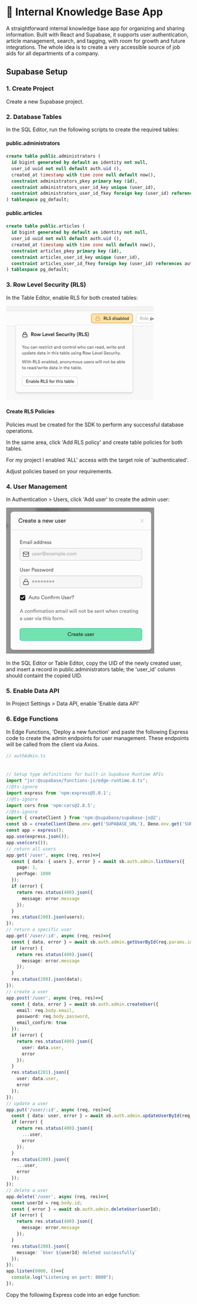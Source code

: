 # 📘 Internal Knowledge Base App

A straightforward internal knowledge base app for organizing and sharing information. Built with React and Supabase, it supports user authentication, article management, search, and tagging, with room for growth and future integrations. The whole idea is to create a very accessible source of job aids for all departments of a company.

## Supabase Setup

### 1. Create Project
Create a new Supabase project.

### 2. Database Tables
In the SQL Editor, run the following scripts to create the required tables:

#### public.administrators
```sql
create table public.administrators (
  id bigint generated by default as identity not null,
  user_id uuid not null default auth.uid (),
  created_at timestamp with time zone null default now(),
  constraint administrators_pkey primary key (id),
  constraint administrators_user_id_key unique (user_id),
  constraint administrators_user_id_fkey foreign key (user_id) references auth.users (id) on update cascade on delete cascade
) tablespace pg_default;
```

#### public.articles
```sql
create table public.articles (
  id bigint generated by default as identity not null,
  user_id uuid not null default auth.uid (),
  created_at timestamp with time zone null default now(),
  constraint articles_pkey primary key (id),
  constraint articles_user_id_key unique (user_id),
  constraint articles_user_id_fkey foreign key (user_id) references auth.users (id) on update cascade on delete cascade
) tablespace pg_default;
```

### 3. Row Level Security (RLS)
In the Table Editor, enable RLS for both created tables:

![RLS Enable](image.png)

#### Create RLS Policies
Policies must be created for the SDK to perform any successful database operations.

In the same area, click 'Add RLS policy' and create table policies for both tables.

For my project I enabled 'ALL' access with the target role of 'authenticated'.

Adjust policies based on your requirements.

### 4. User Management
In Authentication > Users, click 'Add user' to create the admin user:

![Add User](image-7.png)

In the SQL Editor or Table Editor, copy the UID of the newly created user, and insert a record in public.administrators table; the 'user_id' column should containt the copied UID.

### 5. Enable Data API
In Project Settings > Data API, enable 'Enable data API'

### 6. Edge Functions
In Edge Functions, 'Deploy a new function' and paste the following Express code to create the admin endpoints for user management. These endpoints will be called from the client via Axios.

```ts
// authAdmin.ts


// Setup type definitions for built-in Supabase Runtime APIs
import "jsr:@supabase/functions-js/edge-runtime.d.ts";
//@ts-ignore
import express from 'npm:express@5.0.1';
//@ts-ignore
import cors from 'npm:cors@2.8.5';
//@ts-ignore
import { createClient } from 'npm:@supabase/supabase-js@2';
const sb = createClient(Deno.env.get('SUPABASE_URL'), Deno.env.get('SUPABASE_SERVICE_ROLE_KEY'));
const app = express();
app.use(express.json());
app.use(cors());
// return all users
app.get('/user', async (req, res)=>{
  const { data: { users }, error } = await sb.auth.admin.listUsers({
    page: 1,
    perPage: 1000
  });
  if (error) {
    return res.status(400).json({
      message: error.message
    });
  }
  res.status(200).json(users);
});
// return a specific user
app.get('/user/:id', async (req, res)=>{
  const { data, error } = await sb.auth.admin.getUserById(req.params.id);
  if (error) {
    return res.status(400).json({
      message: error.message
    });
  }
  res.status(200).json(data);
});
// create a user
app.post('/user', async (req, res)=>{
  const { data, error } = await sb.auth.admin.createUser({
    email: req.body.email,
    password: req.body.password,
    email_confirm: true
  });
  if (error) {
    return res.status(400).json({
      user: data.user,
      error
    });
  }
  res.status(201).json({
    user: data.user,
    error
  });
});
// update a user
app.put('/user/:id', async (req, res)=>{
  const { data: user, error } = await sb.auth.admin.updateUserById(req.params.id, req.body);
  if (error) {
    return res.status(400).json({
      ...user,
      error
    });
  }
  res.status(200).json({
    ...user,
    error
  });
});
// delete a user
app.delete('/user', async (req, res)=>{
  const userId = req.body.id;
  const { error } = await sb.auth.admin.deleteUser(userId);
  if (error) {
    return res.status(400).json({
      message: error.message
    });
  }
  res.status(200).json({
    message: `User ${userId} deleted successfully`
  });
});
app.listen(8000, ()=>{
  console.log("Listening on port: 8000");
});

```
Copy the following Express code into an edge function:
